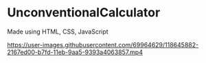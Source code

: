 # UnconventionalCalculator
Made using HTML, CSS, JavaScript

https://user-images.githubusercontent.com/69964629/118645882-2167ed00-b7fd-11eb-9aa5-9393a4063857.mp4

